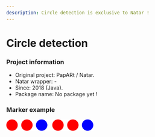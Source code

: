 ```yaml
---
description: Circle detection is exclusive to Natar !
---
```


# Circle detection

### Project information

* Original project: PapARt / Natar.
* Natar wrapper: - 
* Since: 2018 \(Java\).
* Package name: No package yet !

### Marker example

![A linear marker:  RRBRRB](../../.gitbook/assets/image%20%283%29.png)

